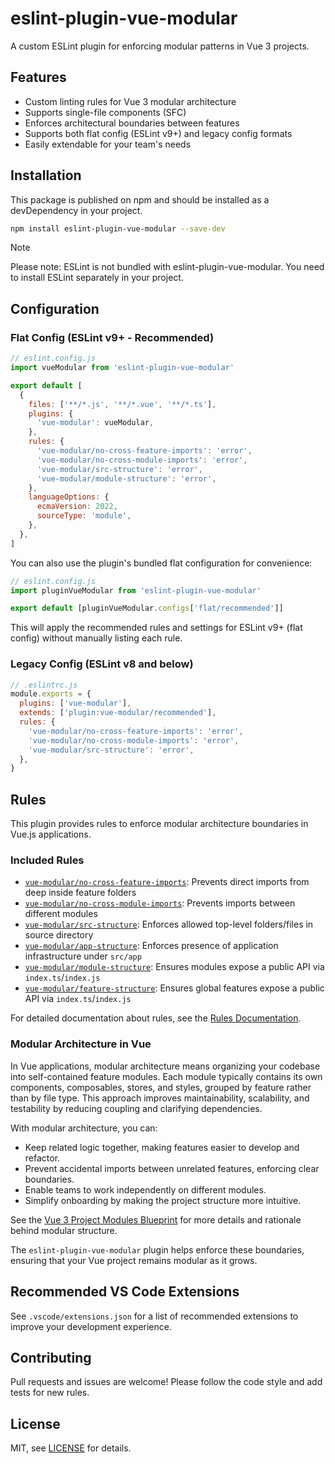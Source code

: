# eslint-plugin-vue-modular

A custom ESLint plugin for enforcing modular patterns in Vue 3 projects.

## Features

- Custom linting rules for Vue 3 modular architecture
- Supports single-file components (SFC)
- Enforces architectural boundaries between features
- Supports both flat config (ESLint v9+) and legacy config formats
- Easily extendable for your team's needs

## Installation

This package is published on npm and should be installed as a devDependency in your project.

```bash
npm install eslint-plugin-vue-modular --save-dev
```

> [!NOTE]  
> Please note: ESLint is not bundled with eslint-plugin-vue-modular. You need to install ESLint separately in your project.

## Configuration

### Flat Config (ESLint v9+ - Recommended)

```js
// eslint.config.js
import vueModular from 'eslint-plugin-vue-modular'

export default [
  {
    files: ['**/*.js', '**/*.vue', '**/*.ts'],
    plugins: {
      'vue-modular': vueModular,
    },
    rules: {
      'vue-modular/no-cross-feature-imports': 'error',
      'vue-modular/no-cross-module-imports': 'error',
      'vue-modular/src-structure': 'error',
      'vue-modular/module-structure': 'error',
    },
    languageOptions: {
      ecmaVersion: 2022,
      sourceType: 'module',
    },
  },
]
```

You can also use the plugin's bundled flat configuration for convenience:

```js
// eslint.config.js
import pluginVueModular from 'eslint-plugin-vue-modular'

export default [pluginVueModular.configs['flat/recommended']]
```

This will apply the recommended rules and settings for ESLint v9+ (flat config) without manually listing each rule.

### Legacy Config (ESLint v8 and below)

```js
// .eslintrc.js
module.exports = {
  plugins: ['vue-modular'],
  extends: ['plugin:vue-modular/recommended'],
  rules: {
    'vue-modular/no-cross-feature-imports': 'error',
    'vue-modular/no-cross-module-imports': 'error',
    'vue-modular/src-structure': 'error',
  },
}
```

## Rules

This plugin provides rules to enforce modular architecture boundaries in Vue.js applications.

### Included Rules

- [`vue-modular/no-cross-feature-imports`](./docs/rules/no-cross-feature-imports.md): Prevents direct imports from deep inside feature folders
- [`vue-modular/no-cross-module-imports`](./docs/rules/no-cross-module-imports.md): Prevents imports between different modules
- [`vue-modular/src-structure`](./docs/rules/src-structure.md): Enforces allowed top-level folders/files in source directory
- [`vue-modular/app-structure`](./docs/rules/app-structure.md): Enforces presence of application infrastructure under `src/app`
- [`vue-modular/module-structure`](./docs/rules/module-structure.md): Ensures modules expose a public API via `index.ts`/`index.js`
- [`vue-modular/feature-structure`](./docs/rules/feature-structure.md): Ensures global features expose a public API via `index.ts`/`index.js`

For detailed documentation about rules, see the [Rules Documentation](./docs/rules.md).

### Modular Architecture in Vue

In Vue applications, modular architecture means organizing your codebase into self-contained feature modules. Each module typically contains its own components, composables, stores, and styles, grouped by feature rather than by file type. This approach improves maintainability, scalability, and testability by reducing coupling and clarifying dependencies.

With modular architecture, you can:

- Keep related logic together, making features easier to develop and refactor.
- Prevent accidental imports between unrelated features, enforcing clear boundaries.
- Enable teams to work independently on different modules.
- Simplify onboarding by making the project structure more intuitive.

See the [Vue 3 Project Modules Blueprint](./docs/vue3-project-modules-blueprint.md) for more details and rationale behind modular structure.

The `eslint-plugin-vue-modular` plugin helps enforce these boundaries, ensuring that your Vue project remains modular as it grows.

## Recommended VS Code Extensions

See `.vscode/extensions.json` for a list of recommended extensions to
improve your development experience.

## Contributing

Pull requests and issues are welcome! Please follow the code style and add
tests for new rules.

## License

MIT, see [LICENSE](./LICENSE) for details.
